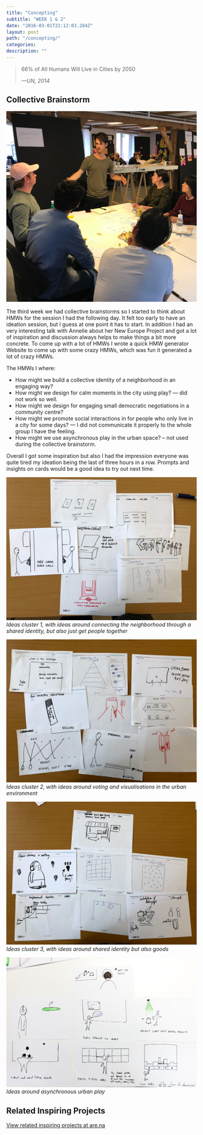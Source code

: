 ```yaml
---
title: "Concepting"
subtitle: "WEEK 1 & 2"
date: "2016-03-01T22:12:03.284Z"
layout: post
path: "/concepting/"
categories:
description: ""
---
```

>66% of All Humans Will Live in Cities by 2050
><footer><cite>—UN, 2014</cite></footer>

## Collective Brainstorm

![](collective-brainstorm.jpg)

The third week we had collective brainstorms so I started to think about HMWs for the session I had the following day. It felt too early to have an ideation session, but I guess at one point it has to start.
In addition I had an very interesting talk with Annelie about her New Europe Project and got a lot of inspiration and discussion always helps to make things a bit more concrete.
To come up with a lot of HMWs I wrote a quick HMW generator Website to come up with some crazy HMWs, which was fun it generated a lot of crazy HMWs.

The HMWs I where:
* How might we build a collective identity of a neighborhood in an engaging way?
* How might we design for calm moments in the city using play? — did not work so well.
* How might we design for engaging small democratic negotiations in a community centre?
* How might we promote social interactions in for people who only live in a city for some days? — I did not communicate it properly to the whole group I have the feeling.
* How might we use asynchronous play in the urban space? – not used during the collective brainstorm.

Overall I got some inspiration but also I had the impression everyone was quite tired my ideation being the last of three hours in a row. Prompts and insights on cards would be a good idea to try out next time.

![](./collective-brainstorm-cluster1.jpg)
*Ideas cluster 1, with ideas around connecting the neighborhood through a shared identity, but also just get people together*

![](./collective-brainstorm-cluster2.jpg)
*Ideas cluster 2, with ideas around voting and visualisations in the urban environment*

![](./collective-brainstorm-cluster3.jpg)
*Ideas cluster 3, with ideas around shared identity but also goods*

![](./brainstorm-urban-play.jpg)
*Ideas around asynchronous urban play*

## Related Inspiring Projects

[View related inspiring projects at are.na](https://www.are.na/share/FCnqkGj)

<!--<iframe width="560" height="315" src="https://www.youtube.com/embed/rIPfpGCxONQ?rel=0&amp;controls=0&amp;showinfo=0" frameborder="0" allowfullscreen></iframe>-->

